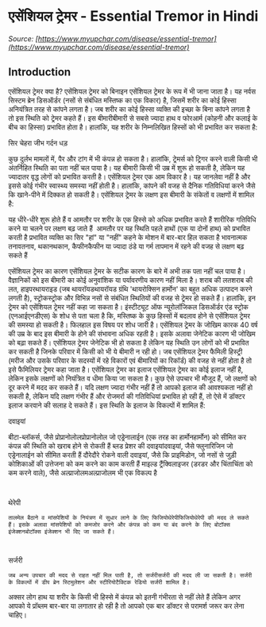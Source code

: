 # एसेंशियल ट्रेमर - Essential Tremor in Hindi
_Source: [https://www.myupchar.com/disease/essential-tremor](https://www.myupchar.com/disease/essential-tremor)_

## Introduction
एसेंशियल ट्रेमर क्या है?
एसेंशियल ट्रेमर को बिनाइन एसेंशियल ट्रेमर के रूप में भी जाना जाता है। यह नर्वस सिस्टम ब्रेन डिसऑर्डर (नसों से संबंधित मस्तिष्क का एक विकार) है, जिसमें शरीर का कोई हिस्सा अनियंत्रित तरह से कांपने लगता है।
जब शरीर का कोई हिस्सा व्यक्ति की इच्छा के बिना कांपने लगता है तो इस स्थिति को ट्रेमर कहते हैं। इस बीमारीबीमारी से सबसे ज्यादा हाथ व फोरआर्म (कोहनी और कलाई के बीच का हिस्सा) प्रभावित होता है। हालांकि, यह शरीर के निम्नलिखित हिस्सों को भी प्रभावित कर सकता है:

सिर
चेहरा
जीभ
गर्दन
धड़

कुछ दुर्लभ मामलों में, पैर और टांग में भी कंपन्न हो सकता है। हालांकि, ट्रेमर्स को ट्रिगर करने वाली किसी भी अंतर्निहित स्थिति का पता नहीं चल पाया है। यह बीमारी किसी भी उम्र में शुरू हो सकती है, लेकिन यह ज्यादातर वृद्ध लोगों को प्रभावित करती है।
एसेंशियल ट्रेमर एक आम विकार है। यह जानलेवा नहीं है और इससे कोई गंभीर स्वास्थ्य समस्या नहीं होती है। हालांकि, कांपने की वजह से दैनिक गतिविधियां करने जैसे कि खाने-पीने में दिक्कत हो सकती है।
एसेंशियल ट्रेमर के लक्षण
इस बीमारी के संकेतों व लक्षणों में शामिल है:

यह धीरे-धीरे शुरू होते हैं व आमतौर पर शरीर के एक हिस्से को अधिक प्रभावित करते हैं
शारीरिक गतिविधि करने या चलने पर लक्षण बढ़ जाते हैं 
आमतौर पर यह स्थिति पहले हाथों (एक या दोनों हाथ) को प्रभावित करती है
प्रभावित व्यक्ति का सिर "हां" या "नहीं" कहने के मोशन में बार-बार हिल सकता है
भावनात्मक तनावतनाव, थकानथकान, कैफीनकैफीन या ज्यादा ठंडे या गर्म तापमान में रहने की वजह से लक्षण बढ़ सकते हैं 

एसेंशियल ट्रेमर का कारण
एसेंशियल ट्रेमर के सटीक कारण के बारे में अभी तक पता नहीं चल पाया है। वैज्ञानिकों को इस बीमारी का कोई अनुवांशिक या पर्यावरणीय कारण नहीं मिला है। शराब की लतशराब की लत, हाइपरथायराइड (जब थायरॉयडथायरॉयड ग्रंथि 'थायरोक्सिन हार्मोन' का बहुत अधिक उत्पादन करने लगती है), स्ट्रोकस्ट्रोक और विभिन्न नसों से संबंधित स्थितियों की वजह से ट्रेमर हो सकते हैं।
हालांकि, इन ट्रेमर को एसेंशियल ट्रेमर नहीं कहा जा सकता है। इंस्टीट्यूट ऑफ न्यूरोलॉजिकल डिसऑर्डर एंड स्ट्रोक (एनआईएनडीएस) के शोध से पता चला है कि, मस्तिष्क के कुछ हिस्सों में बदलाव होने से एसेंशियल ट्रेमर की समस्या हो सकती है। फिलहाल इस विषय पर शोध जारी है।
एसेंशियल ट्रेमर के जोखिम कारक
40 वर्ष की उम्र के बाद इस बीमारी के होने की संभावना अधिक रहती है। इसके अलावा जेनेटिक कारण भी जोखिम को बढ़ा सकते हैं। एसेंशियल ट्रेमर जेनेटिक भी हो सकता है लेकिन यह स्थिति उन लोगों को भी प्रभावित कर सकती है जिनके परिवार में किसी को भी ये बीमारी न रही हो। जब एसेंशियल ट्रेमर फैमिली हिस्ट्री (मरीज और उसके परिवार के सदस्यों में रहे विकारों एवं बीमारियों का रिकॉर्ड) की वजह से नहीं होता है तो इसे फैमिलियर ट्रेमर कहा जाता है।
एसेंशियल ट्रेमर का इलाज
एसेंशियल ट्रेमर का कोई इलाज नहीं है, लेकिन इसके लक्षणों को नियंत्रित व धीमा किया जा सकता है। कुछ ऐसे उपचार भी मौजूद हैं, जो लक्षणों को दूर करने में मदद कर सकते हैं। यदि लक्षण ज्यादा गंभीर नहीं हैं तो आपको इलाज की आवश्यकता नहीं हो सकती है, लेकिन यदि लक्षण गंभीर हैं और रोजमर्रा की गतिविधियां प्रभावित हो रही हैं, तो ऐसे में डॉक्टर इलाज करवाने की सलाह दे सकते हैं। इस स्थिति के इलाज के विकल्पों में शामिल हैं:

दवाइयां

बीटा-ब्लॉकर्स, जैसे प्रोप्रानोलोलप्रोप्रानोलोल जो एड्रेनालाईन (एक तरह का हार्मोनहार्मोन) को सीमित कर कंपन्न की स्थिति को खराब होने से रोकती हैं
ब्लड प्रेशर की दवाइयांदवाइयां, जैसे फ्लुनारिजिन जो एड्रेनालाईन को सीमित करती हैं
दौरेदौरे रोकने वाली दवाइयां, जैसे कि प्राइमिडोन, जो नसों से जुड़ी कोशिकाओं की उत्तेजना को कम करने का काम करती हैं
माइल्ड ट्रैंक्विलाइजर (डरडर और चिंताचिंता को कम करने वाले), जैसे अल्प्राजोलमअल्प्राजोलम भी एक विकल्प है
		 


थेरेपी
	तालमेल बैठाने व मांसपेशियों के नियंत्रण में सुधार लाने के लिए फिजियोथेरेपीफिजियोथेरेपी की मदद ले सकते हैं। इसके अलावा मांसपेशियों को कमजोर करने और कंपन्न को कम या बंद करने के लिए बोटॉक्स इंजेक्शनबोटॉक्स इंजेक्शन भी दिए जा सकते हैं।
	 
सर्जरी
	जब अन्य उपचार की मदद से राहत नहीं मिल पाती है, तो सर्जरीसर्जरी की मदद ली जा सकती है। सर्जरी के विकल्पों में डीप ब्रेन स्टिमुलेशन और स्टीरियोटैक्टिक रेडियो सर्जरी शामिल है।

अक्सर लोग हाथ या शरीर के किसी भी हिस्से में कंपन्न को इतनी गंभीरता से नहीं लेते हैं लेकिन अगर आपको ये प्रॉब्लम बार-बार या लगातार हो रही है तो आपको एक बार डॉक्टर से परामर्श जरूर कर लेना चाहिए।

